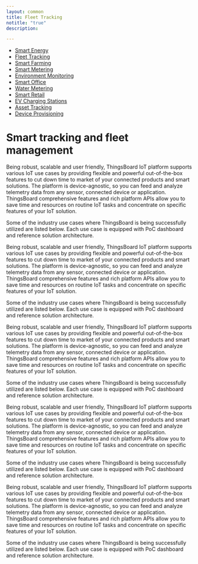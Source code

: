 ```yaml
---
layout: common
title: Fleet Tracking
notitle: "true"
description:

---
```

<nav class="usecase-nav">
    <div class="crop-nav">
        <ul>
            <li>
                <a href="/use-cases/smart-energy/">Smart Energy</a>
            </li>
            <li>
                <a href="/use-cases/fleet-tracking/" class="active">Fleet Tracking</a>
            </li>
            <li>
                <a href="/use-cases/">Smart Farming</a>
            </li>
            <li>
                <a href="/use-cases/">Smart Metering</a>
            </li>
            <li>
                <a href="/use-cases/">Environment Monitoring</a>
            </li>
            <li>
                <a href="/use-cases/">Smart Office</a>
            </li>
            <li>
                <a href="/use-cases/">Water Metering</a>
            </li>
            <li>
                <a href="/use-cases/">Smart Retail</a>
            </li>
            <li>
                <a href="/use-cases/">EV Charging Stations</a>
            </li>
            <li>
                <a href="/use-cases/">Asset Tracking</a>
            </li>
            <li>
                <a href="/use-cases/">Device Provisioning</a>
            </li>
        </ul>
    </div>
</nav>

<h1 class="mainTitle-tSpace">Smart tracking and fleet management</h1>

Being robust, scalable and user friendly, ThingsBoard IoT platform supports various IoT use cases by providing flexible and powerful out-of-the-box features to cut down time to market of your connected products and smart solutions. The platform is device-agnostic, so you can feed and analyze telemetry data from any sensor, connected device or application. ThingsBoard comprehensive features and rich platform APIs allow you to save time and resources on routine IoT tasks and concentrate on specific features of your IoT solution.

Some of the industry use cases where ThingsBoard is being successfully utilized are listed below. Each use case is equipped with PoC dashboard and reference solution architecture.

Being robust, scalable and user friendly, ThingsBoard IoT platform supports various IoT use cases by providing flexible and powerful out-of-the-box features to cut down time to market of your connected products and smart solutions. The platform is device-agnostic, so you can feed and analyze telemetry data from any sensor, connected device or application. ThingsBoard comprehensive features and rich platform APIs allow you to save time and resources on routine IoT tasks and concentrate on specific features of your IoT solution.

Some of the industry use cases where ThingsBoard is being successfully utilized are listed below. Each use case is equipped with PoC dashboard and reference solution architecture.

Being robust, scalable and user friendly, ThingsBoard IoT platform supports various IoT use cases by providing flexible and powerful out-of-the-box features to cut down time to market of your connected products and smart solutions. The platform is device-agnostic, so you can feed and analyze telemetry data from any sensor, connected device or application. ThingsBoard comprehensive features and rich platform APIs allow you to save time and resources on routine IoT tasks and concentrate on specific features of your IoT solution.

Some of the industry use cases where ThingsBoard is being successfully utilized are listed below. Each use case is equipped with PoC dashboard and reference solution architecture.

Being robust, scalable and user friendly, ThingsBoard IoT platform supports various IoT use cases by providing flexible and powerful out-of-the-box features to cut down time to market of your connected products and smart solutions. The platform is device-agnostic, so you can feed and analyze telemetry data from any sensor, connected device or application. ThingsBoard comprehensive features and rich platform APIs allow you to save time and resources on routine IoT tasks and concentrate on specific features of your IoT solution.

Some of the industry use cases where ThingsBoard is being successfully utilized are listed below. Each use case is equipped with PoC dashboard and reference solution architecture.

Being robust, scalable and user friendly, ThingsBoard IoT platform supports various IoT use cases by providing flexible and powerful out-of-the-box features to cut down time to market of your connected products and smart solutions. The platform is device-agnostic, so you can feed and analyze telemetry data from any sensor, connected device or application. ThingsBoard comprehensive features and rich platform APIs allow you to save time and resources on routine IoT tasks and concentrate on specific features of your IoT solution.

Some of the industry use cases where ThingsBoard is being successfully utilized are listed below. Each use case is equipped with PoC dashboard and reference solution architecture.
